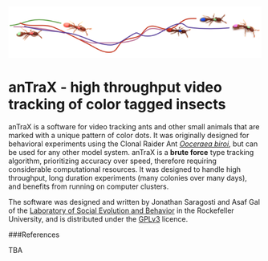 ![trails](images/trails.png)

# **anTraX** -  high throughput video tracking of color tagged insects

anTraX is a software for video tracking ants and other small animals that are marked with a unique pattern of color dots. It was originally designed for behavioral experiments using the Clonal Raider Ant [*Ooceraea biroi*](https://en.m.wikipedia.org/wiki/Ooceraea_biroi), but can be used for any other model system. anTraX is a **brute force** type tracking algorithm, prioritizing accuracy over speed, therefore requiring considerable computational resources. It was designed to handle high throughput, long duration experiments (many colonies over many days), and benefits from running on computer clusters.

The software was designed and written by Jonathan Saragosti and Asaf Gal of the [Laboratory of Social Evolution and Behavior](https://www.rockefeller.edu/research/2280-kronauer-laboratory/) in the Rockefeller University, and is distributed under the [GPLv3](https://github.com/Social-Evolution-and-Behavior/anTraX/blob/master/LICENSE) licence.

###References

TBA
